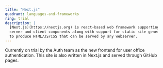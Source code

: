 ```yaml
---
title: "Next.js"
quadrant: languages-and-frameworks
ring: trial
description: |
  [Next.js](https://nextjs.org) is react-based web framework supporting both
  server and client components along with support for static site generation (SSG)
  to produce HTML/JS/CSS that can be served by any webserver.
---
```


Currently on trial by the Auth team as the new frontend for user office
authentication. This site is also written in Next.js and served through
GitHub pages.
